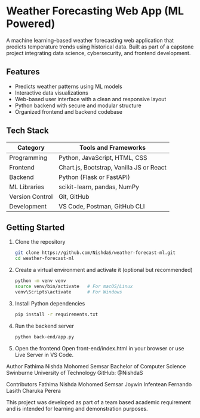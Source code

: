 # Weather Forecasting Web App (ML Powered)

A machine learning–based weather forecasting web application that predicts temperature trends using historical data. Built as part of a capstone project integrating data science, cybersecurity, and frontend development.

## Features

- Predicts weather patterns using ML models
- Interactive data visualizations
- Web-based user interface with a clean and responsive layout
- Python backend with secure and modular structure
- Organized frontend and backend codebase

## Tech Stack

| Category       | Tools and Frameworks                       |
|----------------|--------------------------------------------|
| Programming    | Python, JavaScript, HTML, CSS              |
| Frontend       | Chart.js, Bootstrap, Vanilla JS or React   |
| Backend        | Python (Flask or FastAPI)                  |
| ML Libraries   | scikit-learn, pandas, NumPy                |
| Version Control| Git, GitHub                                |
| Development    | VS Code, Postman, GitHub CLI               |


## Getting Started

1. Clone the repository

   ```bash
   git clone https://github.com/NishdaS/weather-forecast-ml.git
   cd weather-forecast-ml

2. Create a virtual environment and activate it (optional but recommended)

   ```bash
   python -m venv venv
   source venv/bin/activate   # For macOS/Linux
   venv\Scripts\activate      # For Windows

3. Install Python dependencies
   
   ```bash
   pip install -r requirements.txt

5. Run the backend server

   ```bash
   python back-end/app.py

7. Open the frontend
   Open front-end/index.html in your browser or use Live Server in VS Code.


Author
Fathima Nishda Mohomed Semsar
Bachelor of Computer Science
Swinburne University of Technology
GitHub: @NishdaS

Contributors
Fathima Nishda Mohomed Semsar
Joywin Infentean Fernando
Lasith Charuka Perera

This project was developed as part of a team based academic requirement and is intended for learning and demonstration purposes.
